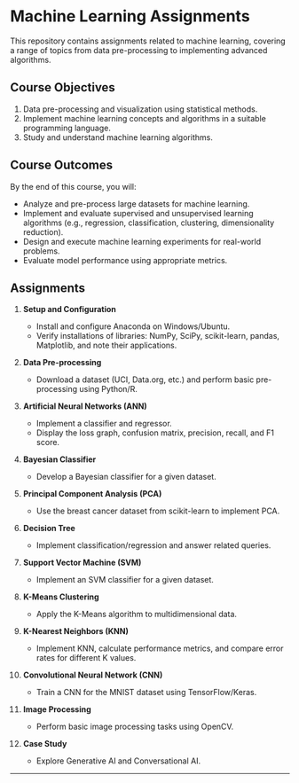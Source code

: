 # Machine Learning Assignments

This repository contains assignments related to machine learning, covering a range of topics from data pre-processing to implementing advanced algorithms. 

## Course Objectives
1. Data pre-processing and visualization using statistical methods.
2. Implement machine learning concepts and algorithms in a suitable programming language.
3. Study and understand machine learning algorithms.

## Course Outcomes
By the end of this course, you will:
- Analyze and pre-process large datasets for machine learning.
- Implement and evaluate supervised and unsupervised learning algorithms (e.g., regression, classification, clustering, dimensionality reduction).
- Design and execute machine learning experiments for real-world problems.
- Evaluate model performance using appropriate metrics.

## Assignments
1. **Setup and Configuration**
   - Install and configure Anaconda on Windows/Ubuntu.
   - Verify installations of libraries: NumPy, SciPy, scikit-learn, pandas, Matplotlib, and note their applications.

2. **Data Pre-processing**
   - Download a dataset (UCI, Data.org, etc.) and perform basic pre-processing using Python/R.

3. **Artificial Neural Networks (ANN)**
   - Implement a classifier and regressor.
   - Display the loss graph, confusion matrix, precision, recall, and F1 score.

4. **Bayesian Classifier**
   - Develop a Bayesian classifier for a given dataset.

5. **Principal Component Analysis (PCA)**
   - Use the breast cancer dataset from scikit-learn to implement PCA.

6. **Decision Tree**
   - Implement classification/regression and answer related queries.

7. **Support Vector Machine (SVM)**
   - Implement an SVM classifier for a given dataset.

8. **K-Means Clustering**
   - Apply the K-Means algorithm to multidimensional data.

9. **K-Nearest Neighbors (KNN)**
   - Implement KNN, calculate performance metrics, and compare error rates for different K values.

10. **Convolutional Neural Network (CNN)**
    - Train a CNN for the MNIST dataset using TensorFlow/Keras.

11. **Image Processing**
    - Perform basic image processing tasks using OpenCV.

12. **Case Study**
    - Explore Generative AI and Conversational AI.

---
